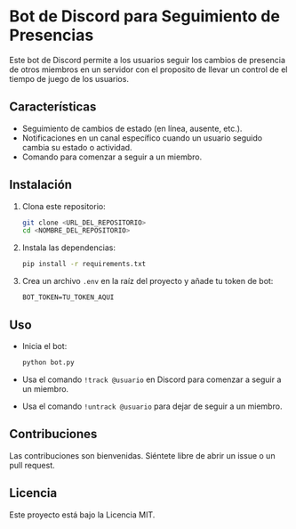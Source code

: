 # Bot de Discord para Seguimiento de Presencias

Este bot de Discord permite a los usuarios seguir los cambios de presencia de otros miembros en un servidor con el proposito de llevar un control de el tiempo de juego de los usuarios.

## Características

- Seguimiento de cambios de estado (en línea, ausente, etc.).
- Notificaciones en un canal específico cuando un usuario seguido cambia su estado o actividad.
- Comando para comenzar a seguir a un miembro.

## Instalación

1. Clona este repositorio:
   ```bash
   git clone <URL_DEL_REPOSITORIO>
   cd <NOMBRE_DEL_REPOSITORIO>
   ```

2. Instala las dependencias:
   ```bash
   pip install -r requirements.txt
   ```

3. Crea un archivo `.env` en la raíz del proyecto y añade tu token de bot:
   ```plaintext
   BOT_TOKEN=TU_TOKEN_AQUI
   ```

## Uso

- Inicia el bot:
   ```bash
   python bot.py
   ```

- Usa el comando `!track @usuario` en Discord para comenzar a seguir a un miembro.
- Usa el comando `!untrack @usuario` para dejar de seguir a un miembro.

## Contribuciones

Las contribuciones son bienvenidas. Siéntete libre de abrir un issue o un pull request.

## Licencia

Este proyecto está bajo la Licencia MIT.
